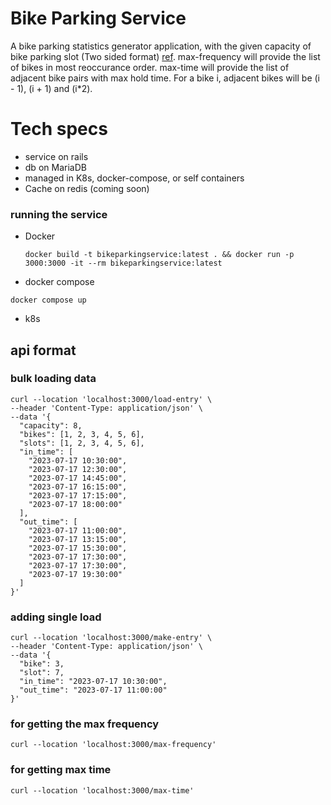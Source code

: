 # Bike Parking Service
A bike parking statistics generator application, with the given capacity of bike parking slot (Two sided format) [ref](https://www.dimensions.com/element/90-degree-parking-spaces-layouts). max-frequency will provide the list of bikes in most reoccurance order. max-time will provide the list of adjacent bike pairs with max hold time. For a bike i, adjacent bikes will be (i - 1), (i + 1) and (i*2).


# Tech specs
- service on rails
- db on MariaDB
- managed in K8s, docker-compose, or self containers 
- Cache on redis (coming soon)

### running the service
-  Docker
    ```
    docker build -t bikeparkingservice:latest . && docker run -p 3000:3000 -it --rm bikeparkingservice:latest

    ```
-  docker compose
  ```
  docker compose up
  ```
-  k8s

## api format

### bulk loading data
```
curl --location 'localhost:3000/load-entry' \
--header 'Content-Type: application/json' \
--data '{
  "capacity": 8,
  "bikes": [1, 2, 3, 4, 5, 6],
  "slots": [1, 2, 3, 4, 5, 6],
  "in_time": [
    "2023-07-17 10:30:00",
    "2023-07-17 12:30:00",
    "2023-07-17 14:45:00",
    "2023-07-17 16:15:00",
    "2023-07-17 17:15:00",
    "2023-07-17 18:00:00"
  ],
  "out_time": [
    "2023-07-17 11:00:00",
    "2023-07-17 13:15:00",
    "2023-07-17 15:30:00",
    "2023-07-17 17:30:00",
    "2023-07-17 17:30:00",
    "2023-07-17 19:30:00"
  ]
}'
```

### adding single load
```
curl --location 'localhost:3000/make-entry' \
--header 'Content-Type: application/json' \
--data '{
  "bike": 3,
  "slot": 7,
  "in_time": "2023-07-17 10:30:00",
  "out_time": "2023-07-17 11:00:00"
}'
```


### for getting the max frequency

```
curl --location 'localhost:3000/max-frequency'
```

### for getting max time
```
curl --location 'localhost:3000/max-time'
```
